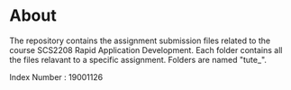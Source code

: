 # About
The repository contains the assignment submission files related to the course SCS2208 Rapid Application Development.
Each folder contains all the files relavant to a specific assignment.
Folders are named "tute<assignment number>_<index number>".

Index Number : 19001126
